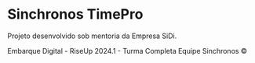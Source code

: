 # Sinchronos TimePro
Projeto desenvolvido sob mentoria da Empresa SiDi.

Embarque Digital - RiseUp 2024.1 - Turma Completa
 Equipe Sinchronos ©
